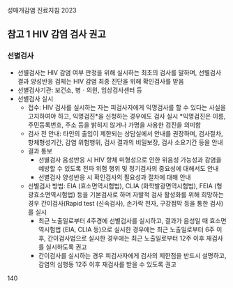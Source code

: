 성매개감염 진료지침 2023

## 참고 1 HIV 감염 검사 권고

### 선별검사
*   선별검사는 HIV 감염 여부 판정을 위해 실시하는 최초의 검사를 말하며, 선별검사 결과 양성반응 검체는 HIV 감염 최종 진단을 위해 확인검사를 받음
*   선별검사기관: 보건소, 병ㆍ의원, 임상검사센터 등
*   선별검사 실시
    *   접수: HIV 검사를 실시하는 자는 피검사자에게 익명검사를 할 수 있다는 사실을 고지하여야 하고, 익명검진\*을 신청하는 경우에도 검사 실시
        \*익명검진은 이름, 주민등록번호, 주소 등을 밝히지 않거나 가명을 사용한 검진을 의미함
    *   검사 전 안내: 타인의 출입이 제한되는 상담실에서 안내를 권장하며, 검사절차, 항체형성기간, 감염 위험행위, 검사 결과의 비밀보장, 검사 소요기간 등을 안내
    *   결과 통보
        *   선별검사 음성반응 시 HIV 항체 미형성으로 인한 위음성 가능성과 감염을 예방할 수 있도록 전파 위험 행위 및 정기검사의 중요성에 대해서도 안내
        *   선별검사 양성반응 시 확인검사의 필요성과 절차에 대해 안내
    *   선별검사 방법: EIA (효소면역시험법), CLIA (화학발광면역시험법), FEIA (형광효소면역시험법) 등을 기본검사로 하며 자발적 검사 활성화를 위해 희망하는 경우 간이검사(Rapid test (신속검사), 손가락 천자, 구강점막 등을 통한 검사)를 실시
        *   최근 노출일로부터 4주경에 선별검사를 실시하고, 결과가 음성일 때 효소면역시험법 (EIA, CLIA 등)으로 실시한 경우에는 최근 노출일로부터 6주 이후, 간이검사법으로 실시한 경우에는 최근 노출일로부터 12주 이후 재검사를 실시하도록 권고
        *   간이검사를 실시하는 경우 피검사자에게 검사의 제한점을 반드시 설명하고, 감염의 심행동 12주 이후 재검사를 받을 수 있도록 권고

<PAGE>140